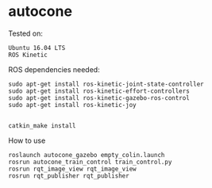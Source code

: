 # autocone

Tested on:

    Ubuntu 16.04 LTS
    ROS Kinetic

ROS dependencies needed:

    sudo apt-get install ros-kinetic-joint-state-controller
    sudo apt-get install ros-kinetic-effort-controllers
    sudo apt-get install ros-kinetic-gazebo-ros-control
    sudo apt-get install ros-kinetic-joy


    catkin_make install

How to use

    roslaunch autocone_gazebo empty_colin.launch
    rosrun autocone_train_control train_control.py
    rosrun rqt_image_view rqt_image_view
    rosrun rqt_publisher rqt_publisher
